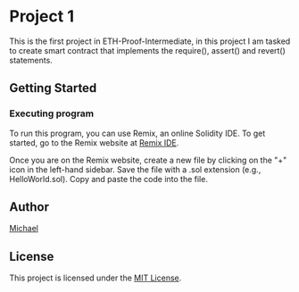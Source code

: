 # Project 1

This is the first project in ETH-Proof-Intermediate, in this project I am tasked to create smart contract that implements the require(), assert() and revert() statements.

## Getting Started

### Executing program

To run this program, you can use Remix, an online Solidity IDE. To get started, go to the Remix website at [Remix IDE](https://remix.ethereum.org/).

Once you are on the Remix website, create a new file by clicking on the "+" icon in the left-hand sidebar. Save the file with a .sol extension (e.g., HelloWorld.sol). Copy and paste the code into the file.

## Author

[Michael](https://github.com/m-azra3l)

## License

This project is licensed under the [MIT License](LICENSE).
